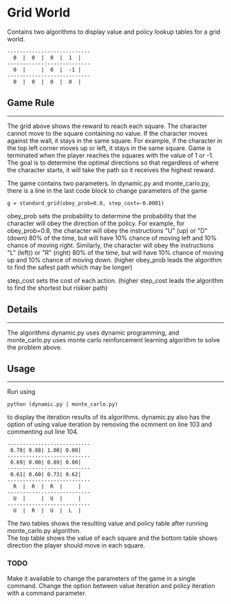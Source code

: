 # Grid World
Contains two algorithms to display value and policy lookup tables for a grid world.
```
---------------------------
  0  |  0  |  0  |  1  |
---------------------------
  0  |     |  0  |  -1 |
---------------------------
  0  |  0  |  0  |  0  |
```
## Game Rule
---
The grid above shows the reward to reach each square. The character cannot move to the square containing no value. If the character moves against the wall, it stays in the same square. For example, if the character in the top left corner moves up or left, it stays in the same square.
Game is terminated when the player reaches the squares with the value of 1 or -1.  
The goal is to determine the optimal directions so that regardless of where the character starts, it will take the path so it receives the highest reward.  

The game contains two parameters.
In dynamic.py and monte_carlo.py, there is a line in the last code block to change parameters of the game
```
g = standard_grid(obey_prob=0.8, step_cost=-0.0001)
```
obey_prob sets the probability to determine the probability that the character will obey the direction of the policy. For example, for obey_prob=0.8, the character will obey the instructions "U" (up) or "D" (down) 80% of the time, but will have 10% chance of moving left and 10% chance of moving right. Similarly, the character will obey the instructions "L" (left)) or "R" (right) 80% of the time, but will have 10% chance of moving up and 10% chance of moving down. (higher obey_prob leads the algorithm to find the safest path which may be longer)

step_cost sets the cost of each action. (higher step_cost leads the algorithm to find the shortest but riskier path)
## Details
---
The algorithms 
dynamic.py uses dynamic programming, and monte_carlo.py uses monte carlo reinforcement learning algorithm to solve the problem above.  
## Usage
---
Run using 
```
python (dynamic.py | monte_carlo.py)
```
to display the iteration results of its algorithms. dynamic.py also has the option of using value iteration by removing the ocmment on line 103 and commenting out line 104.
```
---------------------------
 0.78| 0.88| 1.00| 0.00|
---------------------------
 0.69| 0.00| 0.89| 0.00|
---------------------------
 0.61| 0.60| 0.73| 0.62|
---------------------------
  R  |  R  |  R  |     |
---------------------------
  U  |     |  U  |     |
---------------------------
  U  |  R  |  U  |  L  |
```
The two tables shows the resulting value and policy table after running monte_carlo.py algorithm.  
The top table shows the value of each square and the bottom table shows direction the player should move in each square. 

### TODO
Make it available to change the parameters of the game in a single command. Change the option between value iteration and policy iteration with a command parameter.
